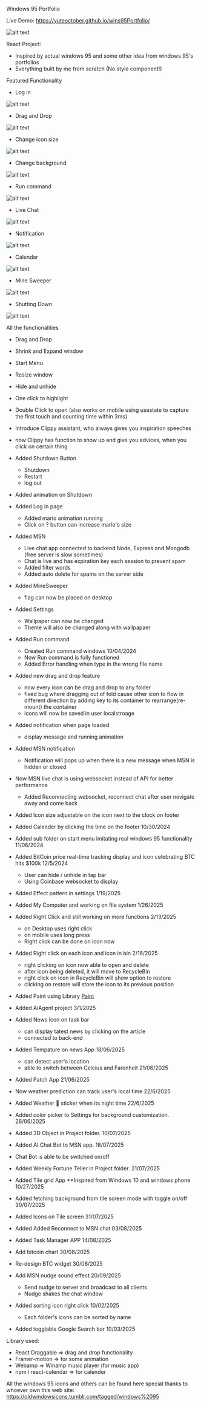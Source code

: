Windows 95 Portfolio

Live Demo: https://yuteoctober.github.io/wins95Portfolio/

![alt text](https://github.com/Yuteoctober/wins95Portfolio/blob/main/src/assets/markdown.png?raw=true)

React Project:
  - Inspired by actual windows 95 and some other idea from windows 95's portfolios
  - Everything built by me from scratch (No style component!)


Featured Functionality

- Log in
  
![alt text](https://github.com/Yuteoctober/wins95Portfolio/blob/main/src/assets/login.gif?raw=true)

- Drag and Drop
  
![alt text](https://github.com/Yuteoctober/wins95Portfolio/blob/main/src/assets/dragDrop.gif?raw=true)

- Change icon size
  
![alt text](https://github.com/Yuteoctober/wins95Portfolio/blob/main/src/assets/iconSize.gif?raw=true)

- Change background
  
![alt text](https://github.com/Yuteoctober/wins95Portfolio/blob/main/src/assets/bg.gif?raw=true)

- Run command
  
![alt text](https://github.com/Yuteoctober/wins95Portfolio/blob/main/src/assets/run.gif?raw=true)

- Live Chat
  
![alt text](https://github.com/Yuteoctober/wins95Portfolio/blob/main/src/assets/msn.gif?raw=true)

- Notification
  
![alt text](https://github.com/Yuteoctober/wins95Portfolio/blob/main/src/assets/Noti.gif?raw=true)

- Calendar
  
![alt text](https://github.com/Yuteoctober/wins95Portfolio/blob/main/src/assets/calendar.gif?raw=true)

- Mine Sweeper
  
![alt text](https://github.com/Yuteoctober/wins95Portfolio/blob/main/src/assets/game.gif?raw=true)

- Shutting Down
  
![alt text](https://github.com/Yuteoctober/wins95Portfolio/blob/main/src/assets/shutdown.gif?raw=true)


All the functionalities

  - Drag and Drop
  - Shrink and Expand window
  - Start Menu
  - Resize window
  - Hide and unhide
  - One click to highlight
  - Double Click to open (also works on mobile using usestate to capture the first touch and counting time within 3ms)
  - Introduce Clippy assistant, who always gives you inspiration speeches
  - now Clippy has function to show up and give you advices, when you click on certain thing
  - Added Shutdown Button
    - Shutdown
    - Restart
    - log out

  - Added animation on Shutdown
  - Added Log in page 
    - Added mario animation running
    - Click on ? button can increase mario's size

  - Added MSN
    - Live chat app connected to backend Node, Express and Mongodb    (free server is slow sometimes)
    - Chat is live and has expiration key each session to prevent spam
    - Added filter words
    - Added auto delete for spams on the server side

  - Added MineSweeper
    - flag can now be placed on desktop

  - Added Settings
    - Wallpaper can now be changed
    - Theme will also be changed along with wallpapaer

  - Added Run command 
    - Created Run command windows 10/04/2024
    - Now Run command is fully functioned
    - Added Error handling when type in the wrong file name

  - Added new drag and drop feature
    - now every icon can be drag and drop to any folder
    - fixed bug where dragging out of fold cause other icon to flow in different direction by adding key to its container to rearrange(re-mount) the container
    - icons will now be saved in user localstroage

  - Added notification when page loaded
    - display message and running animation

  - Added MSN notification
    - Notification will pops up when there is a new message when MSN is hidden or closed

  - Now MSN live chat is using websocket instead of API for better performance
    - Added Reconnecting websocket, reconnect chat after user nevigate away and come back

  - Added Icon size adjustable on the icon next to the clock on footer

  - Added Calender by clicking the time on the footer 10/30/2024

  - Added sub folder on start menu imitating real windows 95 functionality 11/06/2024

  - Added BitCoin price real-time tracking display and icon celebrating BTC hits $100k 12/5/2024
    - User can hide / unhide in tap bar 
    - Using Coinbase websocket to display

  - Added Effect pattern in settings 1/19/2025
  - Added My Computer and working on file system 1/26/2025

  - Added Right Click and still working on more functions 2/13/2025
    - on Desktop uses right click
    - on mobile uses long press 
    - Right click can be done on icon now

  - Added Right click on each icon and icon in bin 2/16/2025
    - right clicking on icon now able to open and delete
    - after icon being deleted, it will move to RecycleBin
    - right click on icon in RecycleBin will show option to restore
    - clicking on restore will store the icon to its previous position
  
  - Added Paint using Library [Paint](https://github.com/1j01/jspaint)
  - Added AiAgent project 3/1/2025

  - Added News icon on task bar
    - can display tatest news by clicking on the article
    - connected to back-end

  - Added Tempature on news App 18/06/2025
    - can detect user's location
    - able to switch between Celcius and Farenheit 21/06/2025

  - Added Patch App 21/06/2025
  - Now weather prediction can track user's local time 22/6/2025
  - Added Weather 🌙 sticker when its night time 22/6/2025

  - Added color picker to Settings for background customization. 26/06/2025

  - Added 3D Object in Project folder. 10/07/2025
  - Added AI Chat Bot to MSN app. 18/07/2025
  - Chat Bot is able to be switched on/off
  - Added Weekly Fortune Teller in Project folder. 21/07/2025
  - Added Tile grid App **Inspired from Windows 10 and windows phone  10/27/2025
  - Added fetching background from tile screen mode with toggle on/off 30/07/2025
  - Added Icons on Tile screen 31/07/2025
  - Added Added Reconnect to MSN chat 03/08/2025
  - Added Task Manager APP 14/08/2025
  - Add bitcoin chart 30/08/2025
  - Re-design BTC widget 30/08/2025
  - Add MSN nudge sound effect 20/09/2025
    - Send nudge to server and broadcast to all clients
    - Nudge shakes the chat window
  - Added sorting icon right click 10/02/2025
    - Each folder's icons can be sorted by name
  - Added togglable Google Search bar 10/03/2025

Library used:
  - React Draggable => drag and drop functionality
  - Framer-motion => for some animation
  - Webamp => Winamp music player (for music app)
  - npm i react-calendar => for calender

All the windows 95 icons and others can be found here
special thanks to whoever own this web
site: https://oldwindowsicons.tumblr.com/tagged/windows%2095

